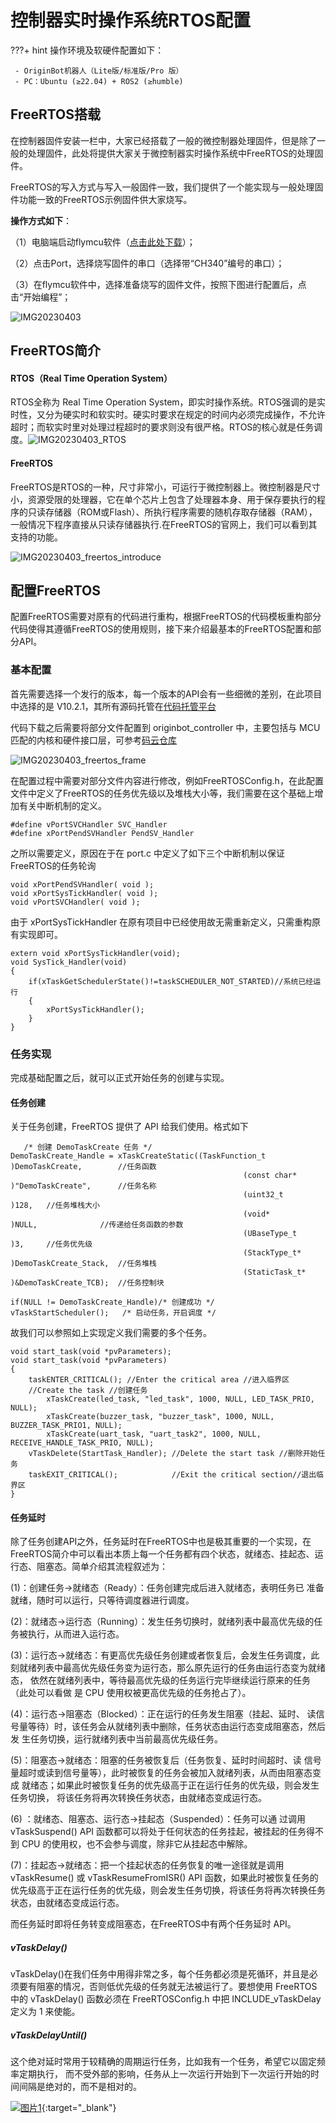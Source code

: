 

# **控制器实时操作系统RTOS配置**

???+ hint
    操作环境及软硬件配置如下：
    

     - OriginBot机器人（Lite版/标准版/Pro 版）
     - PC：Ubuntu (≥22.04) + ROS2 (≥humble)



## **FreeRTOS搭载**

在控制器固件安装一栏中，大家已经搭载了一般的微控制器处理固件，但是除了一般的处理固件，此处将提供大家关于微控制器实时操作系统中FreeRTOS的处理固件。

FreeRTOS的写入方式与写入一般固件一致，我们提供了一个能实现与一般处理固件功能一致的FreeRTOS示例固件供大家烧写。

**操作方式如下**：

（1）电脑端启动flymcu软件（[点击此处下载](../material/common_software.md)）；

（2）点击Port，选择烧写固件的串口（选择带“CH340”编号的串口）；

（3）在flymcu软件中，选择准备烧写的固件文件，按照下图进行配置后，点击“开始编程”；

![IMG20230403](../../assets/img/originbot_freertos/IMG20230403.jpg)



## **FreeRTOS简介**

#### RTOS（Real Time Operation System）

RTOS全称为 Real Time Operation System，即实时操作系统。RTOS强调的是实时性，又分为硬实时和软实时。硬实时要求在规定的时间内必须完成操作，不允许超时；而软实时里对处理过程超时的要求则没有很严格。RTOS的核心就是任务调度。![IMG20230403_RTOS](../../assets/img/originbot_freertos/IMG20230403_RTOS.png)

#### FreeRTOS

FreeRTOS是RTOS的一种，尺寸非常小，可运行于微控制器上。微控制器是尺寸小，资源受限的处理器，它在单个芯片上包含了处理器本身、用于保存要执行的程序的只读存储器（ROM或Flash）、所执行程序需要的随机存取存储器（RAM），一般情况下程序直接从只读存储器执行.在FreeRTOS的官网上，我们可以看到其支持的功能。

![IMG20230403_freertos_introduce](../../assets/img/originbot_freertos/IMG20230403_freertos_introduce.png)

## **配置FreeRTOS**

配置FreeRTOS需要对原有的代码进行重构，根据FreeRTOS的代码模板重构部分代码使得其遵循FreeRTOS的使用规则，接下来介绍最基本的FreeRTOS配置和部分API。

### 基本配置

首先需要选择一个发行的版本，每一个版本的API会有一些细微的差别，在此项目中选择的是  V10.2.1，其所有源码托管在[代码托管平台](https://sourceforge.net/projects/freertos/files/FreeRTOS/) 

代码下载之后需要将部分文件配置到 originbot_controller 中，主要包括与 MCU 匹配的内核和硬件接口层，可参考[码云仓库](https://gitee.com/guyuehome/originbot_controller/tree/support_Freertos/source/originbot_controller_project/FreeRTOS)

![IMG20230403_freertos_frame](../../assets/img/originbot_freertos/IMG20230403_freertos_frame.png)

在配置过程中需要对部分文件内容进行修改，例如FreeRTOSConfig.h，在此配置文件中定义了FreeRTOS的任务优先级以及堆栈大小等，我们需要在这个基础上增加有关中断机制的定义。

```
#define vPortSVCHandler SVC_Handler
#define xPortPendSVHandler PendSV_Handler
```

之所以需要定义，原因在于在 port.c 中定义了如下三个中断机制以保证FreeRTOS的任务轮询

```
void xPortPendSVHandler( void );
void xPortSysTickHandler( void );
void vPortSVCHandler( void );
```

由于 xPortSysTickHandler 在原有项目中已经使用故无需重新定义，只需重构原有实现即可。

```
extern void xPortSysTickHandler(void);
void SysTick_Handler(void) 
{
    if(xTaskGetSchedulerState()!=taskSCHEDULER_NOT_STARTED)//系统已经运行
    {
        xPortSysTickHandler();	
    }
}
```

### 任务实现

完成基础配置之后，就可以正式开始任务的创建与实现。

#### 任务创建

关于任务创建，FreeRTOS 提供了 API 给我们使用。格式如下

	   /* 创建 DemoTaskCreate 任务 */
	DemoTaskCreate_Handle = xTaskCreateStatic((TaskFunction_t	)DemoTaskCreate,		//任务函数
														(const char* 	)"DemoTaskCreate",		//任务名称
														(uint32_t 		)128,	//任务堆栈大小
														(void* 		  	)NULL,				//传递给任务函数的参数
														(UBaseType_t 	)3, 	//任务优先级
														(StackType_t*   )DemoTaskCreate_Stack,	//任务堆栈
														(StaticTask_t*  )&DemoTaskCreate_TCB);	//任务控制块   
															
	if(NULL != DemoTaskCreate_Handle)/* 创建成功 */
	vTaskStartScheduler();   /* 启动任务，开启调度 */
故我们可以参照如上实现定义我们需要的多个任务。

```
void start_task(void *pvParameters);
void start_task(void *pvParameters)
{
    taskENTER_CRITICAL(); //Enter the critical area //进入临界区
    //Create the task //创建任务
		xTaskCreate(led_task, "led_task", 1000, NULL, LED_TASK_PRIO, NULL);
		xTaskCreate(buzzer_task, "buzzer_task", 1000, NULL, BUZZER_TASK_PRIO1, NULL);
		xTaskCreate(uart_task, "uart_task2", 1000, NULL, RECEIVE_HANDLE_TASK_PRIO, NULL);
    vTaskDelete(StartTask_Handler); //Delete the start task //删除开始任务
    taskEXIT_CRITICAL();            //Exit the critical section//退出临界区
}
```

#### 任务延时

除了任务创建API之外，任务延时在FreeRTOS中也是极其重要的一个实现，在FreeRTOS简介中可以看出本质上每一个任务都有四个状态，就绪态、挂起态、运行态、阻塞态。简单介绍其流程叙述为：

(1)：创建任务→就绪态（Ready）：任务创建完成后进入就绪态，表明任务已 准备就绪，随时可以运行，只等待调度器进行调度。

(2)：就绪态→运行态（Running）：发生任务切换时，就绪列表中最高优先级的任务被执行，从而进入运行态。

(3)：运行态→就绪态：有更高优先级任务创建或者恢复后，会发生任务调度，此刻就绪列表中最高优先级任务变为运行态，那么原先运行的任务由运行态变为就绪态， 依然在就绪列表中，等待最高优先级的任务运行完毕继续运行原来的任务（此处可以看做 是 CPU 使用权被更高优先级的任务抢占了）。

(4)：运行态→阻塞态（Blocked）：正在运行的任务发生阻塞（挂起、延时、 读信号量等待）时，该任务会从就绪列表中删除，任务状态由运行态变成阻塞态，然后发 生任务切换，运行就绪列表中当前最高优先级任务。

(5)：阻塞态→就绪态：阻塞的任务被恢复后（任务恢复、延时时间超时、读 信号量超时或读到信号量等），此时被恢复的任务会被加入就绪列表，从而由阻塞态变成 就绪态；如果此时被恢复任务的优先级高于正在运行任务的优先级，则会发生任务切换， 将该任务将再次转换任务状态，由就绪态变成运行态。

(6) ：就绪态、阻塞态、运行态→挂起态（Suspended）：任务可以通 过调用 vTaskSuspend() API 函数都可以将处于任何状态的任务挂起，被挂起的任务得不到 CPU 的使用权，也不会参与调度，除非它从挂起态中解除。

(7)：挂起态→就绪态：把一个挂起状态的任务恢复的唯一途径就是调用 vTaskResume() 或 vTaskResumeFromISR() API 函数，如果此时被恢复任务的优先级高于正在运行任务的优先级，则会发生任务切换，将该任务将再次转换任务状态，由就绪态变成运行态。

而任务延时即将任务转变成阻塞态，在FreeRTOS中有两个任务延时 API。

##### vTaskDelay()

vTaskDelay()在我们任务中用得非常之多，每个任务都必须是死循环，并且是必须要有阻塞的情况，否则低优先级的任务就无法被运行了。要想使用 FreeRTOS 中的 vTaskDelay() 函数必须在 FreeRTOSConfig.h 中把 INCLUDE_vTaskDelay 定义为 1 来使能。

##### vTaskDelayUntil()

这个绝对延时常用于较精确的周期运行任务，比如我有一个任务，希望它以固定频率定期执行， 而不受外部的影响，任务从上一次运行开始到下一次运行开始的时间间隔是绝对的，而不是相对的。






[![图片1](../../assets/img/footer.png)](https://www.guyuehome.com/){:target="_blank"}

